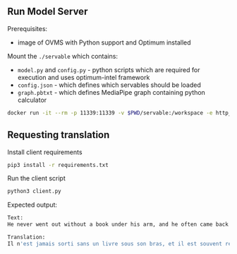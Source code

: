 ## Run Model Server
Prerequisites:
-  image of OVMS with Python support and Optimum installed

Mount the `./servable` which contains:
- `model.py` and `config.py` - python scripts which are required for execution and uses optimum-intel framework
- `config.json` - which defines which servables should be loaded
- `graph.pbtxt` - which defines MediaPipe graph containing python calculator

```bash
docker run -it --rm -p 11339:11339 -v $PWD/servable:/workspace -e http_proxy=$http_proxy -e https_proxy=$https_proxy -e no_proxy=$no_proxy openvino/model_server:py --config_path /workspace/config.json --port 11339
```

## Requesting translation
Install client requirements

```bash
pip3 install -r requirements.txt 
```
Run the client script
```bash
python3 client.py
```

Expected output:
```bash
Text:
He never went out without a book under his arm, and he often came back with two.

Translation:
Il n'est jamais sorti sans un livre sous son bras, et il est souvent revenu avec deux.

```
